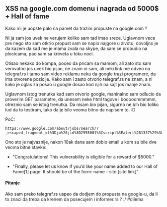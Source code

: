 ## XSS na google.com domenu i nagrada od 5000$ + Hall of fame

Kako mi je uopste palo na pamet da trazim propuste na google.com ? 

Ni ja sam jos uvek ne verujem koliko sam tad imao srece. Uglavnom vece pre nego sto sam otkrio propust sam se napio najgore u zivotu, dovoljno je da kazem da kad me je mama zvala na skype, da sam se probudio na plocicama, pao sam sa kreveta u toku noci.

Otisao nekako do kompa, poceo da pricam sa mamom, ali zato sto sam verovatno jos uvek bio pijan, ne znam ni sam, ali neki link me odveo na telegraf.rs i tamo sam video reklamu neku da google trazi programere, da ima otvorene pozicije. Kako sam i zasto otvorio telegraf.rs ne znam, a ni kako je oglas za posao u google dosao kod njih na sajt jos manje znam. 

Uglavnom istog trenutka kad sam otvorio google, mahinalno sam odlucio da proverim GET parametre, da unesem neke html tagove i booooommmmm, otreznio sam se istog trenutka. Da nisam bio pijan, sigurno ne bih bio toliko lud da to testiram, tako da je bilo veoma bitno da napisem to. :D

PoC:

```
https://www.google.com/about/jobs/search/?_escaped_fragment_=t%3Djo%26jid%3D2955001%3Cscript%3Ealert%281337%29%3C/script%3E"
```

Ono sto je najvaznije, nakon 10ak dana sam dobio email u kom su bile dve veoma bitne stavke:

 - "Congratulations! This vulnerability is eligible for a reward of $5000." 

 - "Finally, please let us know if you’d like your name added to our Hall of Fame[1] page. It should be of the form: name - site [site link]"


#### Pitanje

Ako sam preko telegraf.rs uspeo da dodjem do propusta na google-u, da li to znaci da treba da krenem da posecujem i informer.rs ? :/ #dilema